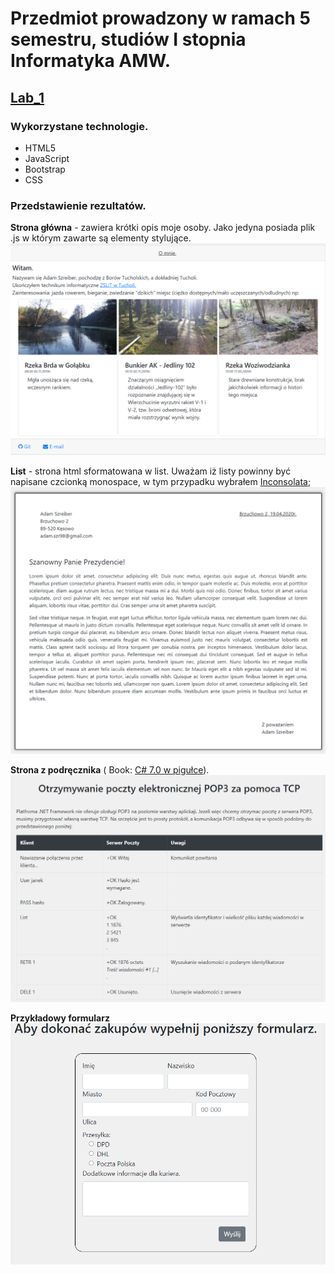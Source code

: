 # Przedmiot prowadzony w ramach 5 semestru, studiów I stopnia Informatyka AMW.

## [Lab_1](https://github.com/AdamSzr/projektowanie-serwisow-www-Szreiber-185ic/tree/master/Lab_1)
### Wykorzystane technologie.
* HTML5
* JavaScript
* Bootstrap
* CSS

### Przedstawienie rezultatów.

__Strona główna__ - zawiera krótki opis moje osoby. Jako jedyna posiada plik .js w którym zawarte są elementy stylujące.
![Strona Główna](md_img/homepage.png)

__List__ - strona html sformatowana w list. Uważam iż listy powinny być napisane czcionką monospace, w tym przypadku wybrałem [Inconsolata](https://fonts.google.com/specimen/Inconsolata);
![List](md_img/list.png)

__Strona z podręcznika__ ( Book: [ C# 7.0 w pigułce](https://helion.pl/ksiazki/c-7-0-w-pigulce-wydanie-vii-joseph-albahari-ben-albahari,c7pig7.htm#format/d)). 
![Podrecznik](md_img/podrecznik.png)

__Przykładowy formularz__
![Formularz](md_img/form.png)